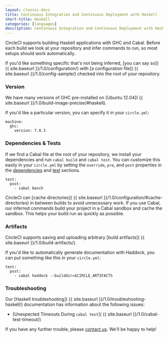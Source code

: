 ```yaml
---
layout: classic-docs
title: Continuous Integration and Continuous Deployment with Haskell
short-title: Haskell
categories: [languages]
description: Continuous Integration and Continuous Deployment with Haskell
---
```


CircleCI supports building Haskell applications with GHC and Cabal. Before each
build we look at your repository and infer commands to run, so most
setups should work automatically.

If you'd like something specific that's not being inferred,
[you can say so]( {{ site.baseurl }}/1.0/configuration/) with
[a configuration file]( {{ site.baseurl }}/1.0/config-sample/)
checked into the root of your repository.

### Version

We have many versions of GHC pre-installed on [Ubuntu 12.04]( {{ site.baseurl }}/1.0/build-image-precise/#haskell).

If you'd like a particular version, you can specify it in your `circle.yml`:

```
machine:
  ghc:
    version: 7.8.3
```

### Dependencies & Tests

If we find a Cabal file at the root of your repository, we install your
dependencies and run `cabal build` and `cabal test`.
You can customize this easily in your `circle.yml` by setting
the `override`, `pre`, and `post` properties in the
[dependencies]({{site.baseurl}}/configuration/#dependencies)
and [test]({{site.baseurl}}/configuration/#test) sections.

```
test:
  post:
    - cabal bench
```

CircleCI can [cache directories]( {{ site.baseurl }}/1.0/configuration/#cache-directories)
in between builds to avoid unnecessary work. If you use Cabal, our inferred
commands build your project in a Cabal sandbox and cache the sandbox.
This helps your build run as quickly as possible.

### Artifacts

CircleCI supports saving and uploading arbitrary
[build artifacts]( {{ site.baseurl }}/1.0/build-artifacts/).

If you'd like to automatically generate documentation with Haddock,
you can put something like this in your `circle.yml`:

```
test:
  post:
    - cabal haddock --builddir=$CIRCLE_ARTIFACTS
```

### Troubleshooting

Our [Haskell troubleshooting]( {{ site.baseurl }}/1.0/troubleshooting-haskell/)
documentation has information about the following issues:

*  [Unexpected Timeouts During `cabal test`]( {{ site.baseurl }}/1.0/cabal-test-timeout/)

If you have any further trouble, please [contact us](mailto:support@circleci.com).
We'll be happy to help!
